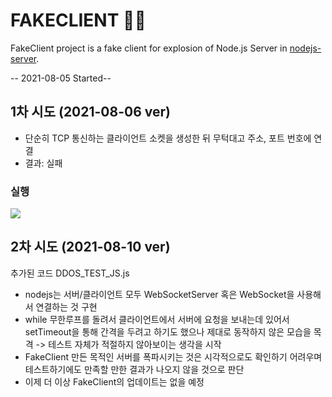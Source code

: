 # FAKECLIENT 🐱‍👤
FakeClient project is a fake client for explosion of Node.js Server in [nodejs-server](https://github.com/PioneerRedwood/nodejs-server).

-- 2021-08-05 Started--

## 1차 시도 (2021-08-06 ver)
- 단순히 TCP 통신하는 클라이언트 소켓을 생성한 뒤 무턱대고 주소, 포트 번호에 연결
- 결과: 실패

### 실행

<img src="https://user-images.githubusercontent.com/45554623/128480149-5be18192-97fb-4693-ae7e-8818518f1ba4.png">

## 2차 시도 (2021-08-10 ver)
추가된 코드 DDOS_TEST_JS.js
- nodejs는 서버/클라이언트 모두 WebSocketServer 혹은 WebSocket을 사용해서 연결하는 것 구현
- while 무한루프를 돌려서 클라이언트에서 서버에 요청을 보내는데 있어서 setTimeout을 통해 간격을 두려고 하기도 했으나 제대로 동작하지 않은 모습을 목격 -> 테스트 자체가 적절하지 않아보이는 생각을 시작
- FakeClient 만든 목적인 서버를 폭파시키는 것은 시각적으로도 확인하기 어려우며 테스트하기에도 만족할 만한 결과가 나오지 않을 것으로 판단
- 이제 더 이상 FakeClient의 업데이트는 없을 예정